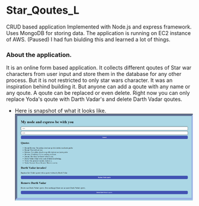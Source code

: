 # Star_Qoutes_L
CRUD based application Implemented with Node.js and express framework. Uses MongoDB for storing data. The application is running on EC2 instance of AWS. (Paused) 
I had fun biulding this and learned a lot of things.

### About the application. 
It is an online form based application. It collects different qoutes of Star war characters from user input and store them in the database for any other process. 
But it is not restricted to only star wars character. It was an inspiration behind building it. But anyone can add a qoute with any name or any qoute. A qoute can be replaced or even delete. 
Right now you can only replace Yoda's qoute with Darth Vadar's and delete Darth Vadar qoutes.

* Here is snapshot of what it looks like. 
![](starQoutes/My_App.png) 
